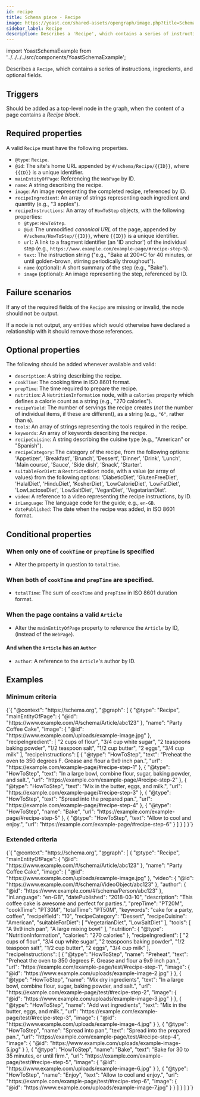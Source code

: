 ```yaml
---
id: recipe
title: Schema piece - Recipe
image: https://yoast.com/shared-assets/opengraph/image.php?title=Schema%20piece%20-%20Recipe
sidebar_label: Recipe
description: Describes a 'Recipe', which contains a series of instructions, ingredients, and optional fields.
---
```

import YoastSchemaExample from '../../../../src/components/YoastSchemaExample';

Describes a `Recipe`, which contains a series of instructions, ingredients, and optional fields.

## Triggers
Should be added as a top-level node in the graph, when the content of a page contains a *Recipe block*.

## Required properties
A valid `Recipe` must have the following properties.

* `@type`: `Recipe`.
* `@id`: The site's home URL appended by `#/schema/Recipe/{{ID}}`, where `{{ID}}` is a unique identifier.
* `mainEntityOfPage`: Referencing the `WebPage` by ID.
* `name`: A string describing the recipe.
* `image`: An image representing the completed recipe, referenced by ID.
* `recipeIngredient`: An array of strings representing each ingredient and quantity (e.g., "3 apples").
* `recipeInstructions`: An array of `HowToStep` objects, with the following properties:
  * `@type`: `HowToStep`.
  * `@id`: The unmodified  *canonical URL*  of the page, appended by `#/schema/HowToStep/{{ID}}`, where `{{ID}}` is a unique identifier.
  * `url`: A link to a fragment identifier (an 'ID anchor') of the individual step (e.g., `https://www.example.com/example-page/#recipe-step-5`).
  * `text`: The instruction string ("e.g., "Bake at 200*C for 40 minutes, or until golden-brown, stirring periodically throughout").
  * `name` (optional): A short summary of the step (e.g., "Bake").
  * `image` (optional): An image representing the step, referenced by ID.

## Failure scenarios
If any of the required fields of the `Recipe` are missing or invalid, the node should not be output.

If a node is not output, any entities which would otherwise have declared a relationship with it should remove those references.

## Optional properties
The following should be added whenever available and valid:

* `description`: A string describing the recipe.
* `cookTime`: The cooking time in ISO 8601 format.
* `prepTime`: The time required to prepare the recipe.
* `nutrition`: A `NutritionInformation` node, with a `calories` property which defines a calorie count as a string (e.g., "270 calories").
* `recipeYield`: The number of servings the recipe creates (_not_ the number of individual items, if these are different), as a string (e.g., `"6"`, rather than `6`).
* `tools`: An array of strings representing the tools required in the recipe.
* `keywords`: An array of keywords describing the recipe.
* `recipeCuisine`: A string describing the cuisine type (e.g., "American" or "Spanish").
* `recipeCategory`: The category of the recipe, from the following options: 'Appetizer', 'Breakfast', 'Brunch', 'Dessert', 'Dinner', 'Drink', 'Lunch', 'Main course', 'Sauce', 'Side dish', 'Snack', 'Starter'.
* `suitableForDiet`: a `RestrictedDiet` node, with a value (or array of values) from the following options: 'DiabeticDiet', 'GlutenFreeDiet', 'HalalDiet', 'HinduDiet', 'KosherDiet', 'LowCalorieDiet', 'LowFatDiet', 'LowLactoseDiet', 'LowSaltDiet', 'VeganDiet', 'VegetarianDiet'.
* `video`: A reference to a video representing the recipe instructions, by ID.
* `inLanguage`: The language code for the guide; e.g., `en-GB`.
* `datePublished`: The date when the recipe was added, in ISO 8601 format.

## Conditional properties

### When only one of `cookTime` or `prepTime` is specified
* Alter the property in question to `totalTime`.

### When both of `cookTime` and `prepTime` are specified.
* `totalTime`: The sum of `cookTime` and `prepTime` in ISO 8601 duration format.

### When the page contains a valid `Article`
* Alter the `mainEntityOfPage` property to reference the `Article` by ID, (instead of the `WebPage`).

#### And when the `Article` has an `Author`
* `author`: A reference to the `Article`'s author by ID.

## Examples
### Minimum criteria

<YoastSchemaExample>
{`{
    "@context": "https://schema.org",
    "@graph": [
        {
            "@type": "Recipe",
            "mainEntityOfPage": {
                "@id": "https://www.example.com/#/schema/Article/abc123"
            },
            "name": "Party Coffee Cake",
            "image": {
                "@id": "https://www.example.com/uploads/example-image.jpg"
            },
            "recipeIngredient": [
                "2 cups of flour",
                "3/4 cup white sugar",
                "2 teaspoons baking powder",
                "1/2 teaspoon salt",
                "1/2 cup butter",
                "2 eggs",
                "3/4 cup milk"
            ],
            "recipeInstructions": [
                {
                    "@type": "HowToStep",
                    "text": "Preheat the oven to 350 degrees F. Grease and flour a 9x9 inch pan.",
                    "url": "https://example.com/example-page/#recipe-step-1"
                },
                {
                    "@type": "HowToStep",
                    "text": "In a large bowl, combine flour, sugar, baking powder, and salt.",
                    "url": "https://example.com/example-page/#recipe-step-2"
                },
                {
                    "@type": "HowToStep",
                    "text": "Mix in the butter, eggs, and milk.",
                    "url": "https://example.com/example-page/#recipe-step-3"
                },
                {
                    "@type": "HowToStep",
                    "text": "Spread into the prepared pan.",
                    "url": "https://example.com/example-page/#recipe-step-4"
                },
                {
                    "@type": "HowToStep",
                    "name": "Bake",
                    "url": "https://example.com/example-page/#recipe-step-5"
                },
                {
                    "@type": "HowToStep",
                    "text": "Allow to cool and enjoy.",
                    "url": "https://example.com/example-page/#recipe-step-6"
                }
            ]
        }
    ]
}`}
</YoastSchemaExample>

### Extended criteria

<YoastSchemaExample>
{`{
    "@context": "https://schema.org",
    "@graph": [
        {
            "@type": "Recipe",
            "mainEntityOfPage": {
                "@id": "https://www.example.com/#/schema/Article/abc123"
            },
            "name": "Party Coffee Cake",
            "image": {
                "@id": "https://www.example.com/uploads/example-image.jpg"
            },
            "video": {
                "@id": "https://www.example.com/#/schema/VideoObject/abc123"
            },
            "author": {
                "@id": "https://www.example.com/#/schema/Person/abc123"
            },
            "inLanguage": "en-GB",
            "datePublished": "2018-03-10",
            "description": "This coffee cake is awesome and perfect for parties.",
            "prepTime": "PT20M",
            "cookTime": "PT30M",
            "totalTime": "PT50M",
            "keywords": "cake for a party, coffee",
            "recipeYield": "10",
            "recipeCategory": "Dessert",
            "recipeCuisine": "American",
            "suitableForDiet": [
                "VegetarianDiet",
                "LowSaltDiet"
            ],
            "tools": [
                "A 9x9 inch pan",
                "A large mixing bowl"
            ],
            "nutrition": {
                "@type": "NutritionInformation",
                "calories": "270 calories"
            },
            "recipeIngredient": [
                "2 cups of flour",
                "3/4 cup white sugar",
                "2 teaspoons baking powder",
                "1/2 teaspoon salt",
                "1/2 cup butter",
                "2 eggs",
                "3/4 cup milk"
            ],
            "recipeInstructions": [
                {
                    "@type": "HowToStep",
                    "name": "Preheat",
                    "text": "Preheat the oven to 350 degrees F. Grease and flour a 9x9 inch pan.",
                    "url": "https://example.com/example-page/test/#recipe-step-1",
                    "image": {
                        "@id": "https://www.example.com/uploads/example-image-2.jpg"
                    }
                },
                {
                    "@type": "HowToStep",
                    "name": "Mix dry ingredients",
                    "text": "In a large bowl, combine flour, sugar, baking powder, and salt.",
                    "url": "https://example.com/example-page/test/#recipe-step-2",
                    "image": {
                        "@id": "https://www.example.com/uploads/example-image-3.jpg"
                    }
                },
                {
                    "@type": "HowToStep",
                    "name": "Add wet ingredients",
                    "text": "Mix in the butter, eggs, and milk.",
                    "url": "https://example.com/example-page/test/#recipe-step-3",
                    "image": {
                        "@id": "https://www.example.com/uploads/example-image-4.jpg"
                    }
                },
                {
                    "@type": "HowToStep",
                    "name": "Spread into pan",
                    "text": "Spread into the prepared pan.",
                    "url": "https://example.com/example-page/test/#recipe-step-4",
                    "image": {
                        "@id": "https://www.example.com/uploads/example-image-5.jpg"
                    }
                },
                {
                    "@type": "HowToStep",
                    "name": "Bake",
                    "text": "Bake for 30 to 35 minutes, or until firm.",
                    "url": "https://example.com/example-page/test/#recipe-step-5",
                    "image": {
                        "@id": "https://www.example.com/uploads/example-image-6.jpg"
                    }
                },
                {
                    "@type": "HowToStep",
                    "name": "Enjoy",
                    "text": "Allow to cool and enjoy.",
                    "url": "https://example.com/example-page/test/#recipe-step-6",
                    "image": {
                        "@id": "https://www.example.com/uploads/example-image-7.jpg"
                    }
                }
            ]
        }
    ]
}`}
</YoastSchemaExample>
